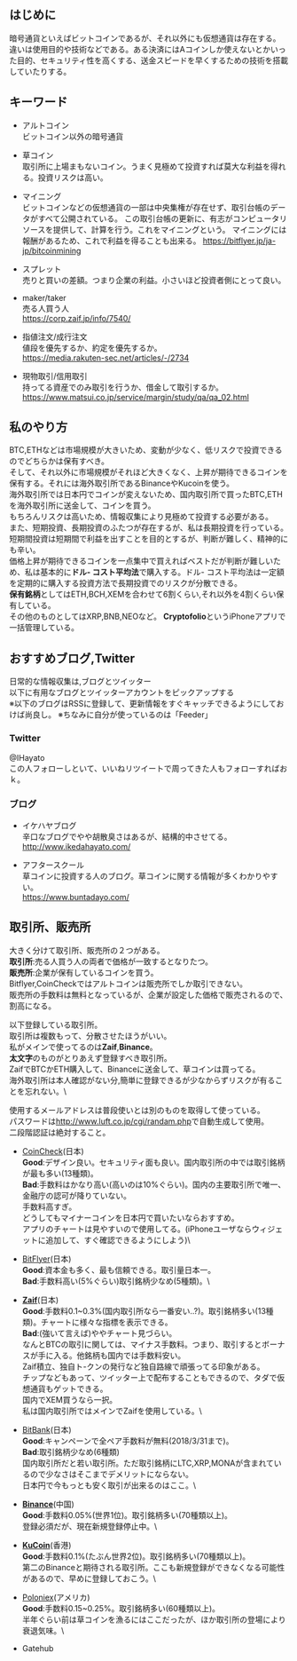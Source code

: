 ## はじめに
暗号通貨といえばビットコインであるが、それ以外にも仮想通貨は存在する。
違いは使用目的や技術などである。ある決済にはAコインしか使えないとかいった目的、セキュリティ性を高くする、送金スピードを早くするための技術を搭載していたりする。

## キーワード
- アルトコイン\
ビットコイン以外の暗号通貨

- 草コイン\
取引所に上場まもないコイン。うまく見極めて投資すれば莫大な利益を得れる。投資リスクは高い。

- マイニング\
ビットコインなどの仮想通貨の一部は中央集権が存在せず、取引台帳のデータがすべて公開されている。
この取引台帳の更新に、有志がコンピュータリソースを提供して、計算を行う。これをマイニングという。
マイニングには報酬があるため、これで利益を得ることも出来る。
<https://bitflyer.jp/ja-jp/bitcoinmining>

- スプレット\
売りと買いの差額。つまり企業の利益。小さいほど投資者側にとって良い。

- maker/taker\
売る人買う人\
<https://corp.zaif.jp/info/7540/>

- 指値注文/成行注文\
値段を優先するか、約定を優先するか。\
<https://media.rakuten-sec.net/articles/-/2734>

- 現物取引/信用取引\
持ってる資産でのみ取引を行うか、借金して取引するか。\
<https://www.matsui.co.jp/service/margin/study/qa/qa_02.html>

## 私のやり方
BTC,ETHなどは市場規模が大きいため、変動が少なく、低リスクで投資できるのでどちらかは保有すべき。\
そして、それ以外に市場規模がそれほど大きくなく、上昇が期待できるコインを保有する。それには海外取引所であるBinanceやKucoinを使う。\
海外取引所では日本円でコインが変えないため、国内取引所で買ったBTC,ETHを海外取引所に送金して、コインを買う。\
もちろんリスクは高いため、情報収集により見極めて投資する必要がある。\
また、短期投資、長期投資のふたつが存在するが、私は長期投資を行っている。短期間投資は短期間で利益を出すことを目的とするが、判断が難しく、精神的にも辛い。\
価格上昇が期待できるコインを一点集中で買えればベストだが判断が難しいため、私は基本的に**ドル- コスト平均法**で購入する。ドル- コスト平均法は一定額を定期的に購入する投資方法で長期投資でのリスクが分散できる。\
**保有銘柄**としてはETH,BCH,XEMを合わせて6割くらい,それ以外を4割くらい保有している。\
その他のものとしてはXRP,BNB,NEOなど。
**Cryptofolio**というiPhoneアプリで一括管理している。

## おすすめブログ,Twitter
日常的な情報収集は,ブログとツイッター\
以下に有用なブログとツイッターアカウントをピックアップする\
※以下のブログはRSSに登録して、更新情報をすぐキャッチできるようにしておけば尚良し。
※ちなみに自分が使っているのは「Feeder」

### Twitter
@IHayato\
この人フォローしといて、いいねリツイートで周ってきた人もフォローすればおｋ。

### ブログ

- イケハヤブログ\
辛口なブログでやや胡散臭さはあるが、結構的中させてる。\
<http://www.ikedahayato.com/>

- アフタースクール\
草コインに投資する人のブログ。草コインに関する情報が多くわかりやすい。\
<https://www.buntadayo.com/>

## 取引所、販売所
大きく分けて取引所、販売所の２つがある。\
**取引所**:売る人買う人の両者で価格が一致するとなりたつ。\
**販売所**:企業が保有しているコインを買う。\
Bitflyer,CoinCheckではアルトコインは販売所でしか取引できない。\
販売所の手数料は無料となっているが、企業が設定した価格で販売されるので、割高になる。

以下登録している取引所。\
取引所は複数もって、分散させたほうがいい。\
私がメインで使ってるのは**Zaif**,**Binance**。\
**太文字**のものがとりあえず登録すべき取引所。\
ZaifでBTCかETH購入して、Binanceに送金して、草コインは買ってる。\
海外取引所は本人確認がない分,簡単に登録できるが少なからずリスクが有ることを忘れない。\

使用するメールアドレスは普段使いとは別のものを取得して使っている。\
パスワードは<http://www.luft.co.jp/cgi/randam.php>で自動生成して使用。\
二段階認証は絶対すること。

- [CoinCheck](https://coincheck.com/?c=omKhaEDijKI)(日本)\
**Good**:デザイン良い。セキュリティ面も良い。国内取引所の中では取引銘柄が最も多い(13種類)。\
**Bad**:手数料はかなり高い(高いのは10%ぐらい)。国内の主要取引所で唯一、金融庁の認可が降りていない。\
手数料高すぎ。\
どうしてもマイナーコインを日本円で買いたいならおすすめ。\
アプリのチャートは見やすいので使用してる。(iPhoneユーザならウィジェットに追加して、すぐ確認できるようにしよう)\


- [BitFlyer](https://bitflyer.jp?bf=zoqsfwul)(日本)\
**Good**:資本金も多く、最も信頼できる。取引量日本一。\
**Bad**:手数料高い(5%ぐらい)取引銘柄少なめ(5種類)。\


- [**Zaif**](https://zaif.jp?ac=4xubqyxuc0)(日本)\
**Good**:手数料0.1~0.3%(国内取引所なら一番安い..?)。取引銘柄多い(13種類)。チャートに様々な指標を表示できる。\
**Bad**:(強いて言えば)ややチャート見づらい。\
なんとBTCの取引に関しては、マイナス手数料。つまり、取引するとボーナスが手に入る。他銘柄も国内では手数料安い。\
Zaif積立、独自ト-クンの発行など独自路線で頑張ってる印象がある。\
チップなどもあって、ツイッター上で配布することもできるので、タダで仮想通貨もゲットできる。\
国内でXEM買うなら一択。\
私は国内取引所ではメインでZaifを使用している。\


- [BitBank](https://bitbank.cc)(日本)\
**Good**:キャンペーンで全ペア手数料が無料(2018/3/31まで)。\
**Bad**:取引銘柄少なめ(6種類)\
国内取引所だと若い取引所。ただ取引銘柄にLTC,XRP,MONAが含まれているので少なさはそこまでデメリットにならない。\
日本円で今もっとも安く取引が出来るのはここ。\


- [**Binance**](https://www.binance.com/?ref=16812275)(中国)\
**Good**:手数料0.05%(世界1位)。取引銘柄多い(70種類以上)。\
登録必須だが、現在新規登録停止中。\



- [**KuCoin**](https://www.kucoin.com/#/?r=28HH3)(香港)\
**Good**:手数料0.1%(たぶん世界2位)。取引銘柄多い(70種類以上)。\
第二のBinanceと期待される取引所。ここも新規登録ができなくなる可能性があるので、早めに登録しておこう。\

- [Poloniex](https://poloniex.com)(アメリカ)\
**Good**:手数料0.15~0.25%。取引銘柄多い(60種類以上)。\
半年ぐらい前は草コインを漁るにはここだったが、ほか取引所の登場により衰退気味。\

- Gatehub
